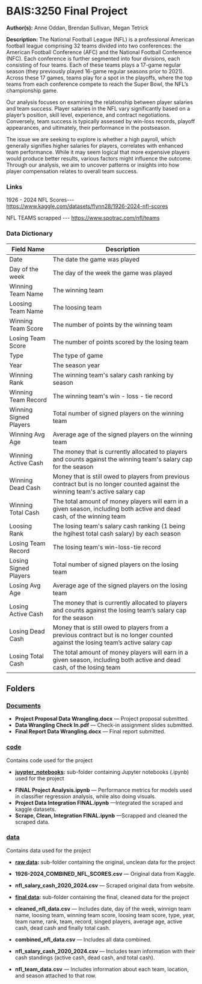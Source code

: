 # BAIS:3250 Final Project
**Author(s):** Anne Oddan, Brendan Sullivan, Megan Tetrick

**Description:** 
The National Football League (NFL) is a professional American football league comprising 32 teams divided into two conferences: the American Football Conference (AFC) and the National Football Conference (NFC). Each conference is further segmented into four divisions, each consisting of four teams. Each of these teams plays a 17-game regular season (they previously played 16-game regular seasons prior to 2021). Across these 17 games, teams play for a spot in the playoffs, where the top teams from each conference compete to reach the Super Bowl, the NFL’s championship game.

Our analysis focuses on examining the relationship between player salaries and team success. Player salaries in the NFL vary significantly based on a player’s position, skill level, experience, and contract negotiations. Conversely, team success is typically assessed by win-loss records, playoff appearances, and ultimately, their performance in the postseason.

The issue we are seeking to explore is whether a high payroll, which generally signifies higher salaries for players, correlates with enhanced team performance. While it may seem logical that more expensive players would produce better results, various factors might influence the outcome. Through our analysis, we aim to uncover patterns or insights into how player compensation relates to overall team success.

### Links

1926 - 2024 NFL Scores--- https://www.kaggle.com/datasets/flynn28/1926-2024-nfl-scores 

NFL TEAMS scrapped --- https://www.spotrac.com/nfl/teams


### Data Dictionary
| Field Name | Description |
| ------------- | ------------- |
| Date | The date the game was played |
| Day of the week | The day of the week the game was played |
| Winning Team Name | The winning team|
| Loosing Team Name | The loosing team |
| Winning Team Score | The number of points by the winning team |
| Losing Team Score | The number of points scored by the losing team |
| Type | The type of game |
| Year | The season year |
| Winning Rank | The winning team's salary cash ranking by season |
| Winning Team Record | The winning team's win - loss - tie record |
| Winning Signed Players | Total number of signed players on the winning team |
| Winning Avg Age | Average age of the signed players on the winning team |
| Winning Active Cash | The money that is currently allocated to players and counts against the winning team's salary cap for the season |
| Winning Dead Cash | Money that is still owed to players from previous contract but is no longer counted against the winning team's active salary cap |
| Winning Total Cash | The total amount of money players will earn in a given season, including both active and dead cash, of the winning team |
| Loosing Rank | The losing team's salary cash ranking (1 being the hgihest total cash salary) by each season |
| Losing Team Record | The losing team's win-loss-tie record
| Losing Signed Players | Total number of signed players on the losing team |
| Losing Avg Age | Average age of the signed players on the losing team |
| Losing Active Cash | The money that is currently allocated to players and counts against the losing team’s salary cap for the season |
| Losing Dead Cash | Money that is still owed to players from a previous contract but is no longer counted against the losing team’s active salary cap |
| Losing Total Cash | The total amount of money players will earn in a given season, including both active and dead cash, of the losing team |







## Folders
### [Documents](Documents)
- **Project Proposal Data Wrangling.docx** — Project proposal submitted.
- **Data Wrangling Check In.pdf** — Check-in assignment slides submitted.
- **Final Report Data Wrangling.docx** — Final report submitted.

### [code](code)
Contains code used for the project
* **[juypter_notebooks](code/juypter_notebooks):** sub-folder containing Jupyter notebooks (.ipynb) used for the project
- **FINAL Project Analysis.ipynb** — Performance metrics for models used in classifier regression analysis, while also doing visuals.
- **Project Data Integration FINAL.ipynb** —Integrated the scraped and kaggle datasets.
- **Scrape, Clean, Integration FINAL.ipynb** —Scrapped and cleaned the scraped data.
  
### [data](data)
Contains data used for the project
* **[raw data](data/raw_data):** sub-folder containing the original, unclean data for the project
* **1926-2024_COMBINED_NFL_SCORES.csv** — Original data from Kaggle.
* **nfl_salary_cash_2020_2024.csv** — Scraped original data from website.

* **[final data](data/final_data):** sub-folder containing the final, cleaned data for the project
* **cleaned_nfl_data.csv** — Includes date, day of the week, winnign team name, loosing team, winning team score, loosing team score, type, year, team name, rank, team, record, singed players, average age, active cash, dead cash and finally total cash.
* **combined_nfl_data.csv** — Includes all data combined.
* **nfl_salary_cash_2020_2024.csv** — Includes team information with their cash standings (active cash, dead cash, and total cash).
* **nfl_team_data.csv** — Includes information about each team, location, and season attached to that row. 

